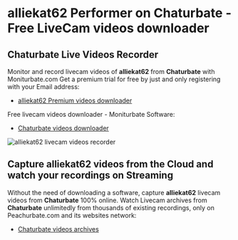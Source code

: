 # alliekat62 Performer on Chaturbate - Free LiveCam videos downloader

## Chaturbate Live Videos Recorder

Monitor and record livecam videos of **alliekat62** from **Chaturbate** with Moniturbate.com
Get a premium trial for free by just and only registering with your Email address:
* [alliekat62 Premium videos downloader](https://moniturbate.com/request-demo-licence-key.html)

Free livecam videos downloader - Moniturbate Software:
* [Chaturbate videos downloader](https://moniturbate.com/moniturbate-download-software.html)

![alliekat62 livecam videos recorder](https://peachurnet.com/templates/moniturbate-software.png)


## Capture alliekat62 videos from the Cloud and watch your recordings on Streaming

Without the need of downloading a software, capture **alliekat62** livecam videos from **Chaturbate** 100% online.
Watch Livecam archives from **Chaturbate** unlimitedly from thousands of existing recordings, only on Peachurbate.com and its websites network:
* [Chaturbate videos archives](https://peachurnet.com/)